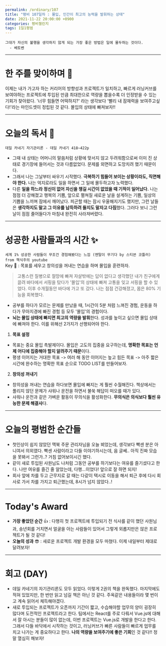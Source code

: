 ```yaml
---
permalink: /ordinary/107
title: "평비 107일차 : 몰입, 인간이 최고의 능력을 발휘하는 상태"
date: 2021-11-22 20:00:00 +0900
categories: 평비챌린지
tags: 1일1평범 
---
```

```
그대가 자신의 불행을 생각하지 않게 되는 가장 좋은 방법은 일에 몰두하는 것이다.
  - 베토벤
```

---
# 한 주를 맞이하며 🤗
이제는 내가 가고자 하는 커리어의 방향성과 프로젝트가 일치하고, 빠르게 러닝커브를 보여야하는 프로젝트에 투입된 만큼 최대한으로 역량을 뽑을수록 더 인정받을 수 있는 기회가 찾아왔다. '너무 힘들면 어떡하지?' 라는 생각보다 '빨리 내 잠재력을 보여주고싶다!'라는 마인드셋이 정립된 것 같다. 몰입의 상태에 빠져보자!!

---
# 오늘의 독서 📕
`데일 카네기 자기관리론 - 데일 카네기 418~422p`  
- 그때 내 상태는 어머니의 말씀처럼 상황에 맞서지 않고 두려워함으로써 이미 진 상태로 경기장에 들어서는 것과 다름없었다. 문제를 외면하고 도망치려 했기 때문이다.
- 그래서 나는 그날부터 싸우기 시작했다. **극복하기 힘들어 보이는 상황이라도, 직면해야 한다.** 나는 억지로라도 일을 하면서 그 일에 몰두하고자 노력했다.
- 다른 **일을 하느라 정신이 없어 자신을 챙길 시간이 없었을 때 기적이 일어났다.** 나는 점점 더 강해졌고 행복의 기쁨, 앞으로 펼쳐질 새로운 날을 설계하는 기쁨, 일상의 기쁨을 느끼며 잠에서 깨어났다. 피곤할 때는 잠시 우울해지기도 했지만, 그런 날들은 **생각하지도 말고 그 이유를 납득하려 들지도 말자고 다짐**했다. 그러다 보니 그런 날이 점점 줄어들다가 마침내 완전히 사라져버렸다.

---
# 성공한 사람들과의 시간 ✨
`세계 1% 성공한 사람들이 무조건 경험해봤다는 느낌 (멘탈이 무기다 by 스티븐 코틀러) from 책식주의 youtube`  
Key 🔑 : 목표를 세우고 창의성을 꺼내는 연습을 하며 몰입을 훈련하자.
> 고통스런 질병으로 절망에 빠져 자살밖에는 답이 없다고 생각했던 내가 친구에게 끌려 바다에서 서핑을 탔다가 '몰입'의 상태에 빠져 고통을 잊고 서핑을 할 수 있었다. 이후 수개월동안 바다에 가고 또 갔다. 나는 점점 건강해졌고, 몸은 80% 기능을 회복했다.  

- 공부를 하다가 모르는 문제를 만났을 때, 1시간이 5분 처럼 느껴진 경험, 운동을 하다가 무아지경에 빠진 경험 등 모두 '몰입'의 경험이다.
- **뇌는 몰입 상태에 빠지면 최고의 역량을 발휘**한다. 성과를 높이고 싶으면 몰입 상태에 빠져야 한다. 이를 위해선 2가지가 선행되어야 한다.
1. **목표 설정**
  - 목표는 중요 몰입 촉발제이다. 몰입은 고도의 집중을 요구하는데, **명확한 목표는 언제 어디에 집중해야 할지 알려주기 때문**이다.
  - 평생 이어지는 거대한 목표 -> 여러 해 동안 이어지는 높고 힘든 목표 -> 아주 짧은 시간에 완수하는 명확한 목표 순으로 TODO LIST를 만들어보자.
2. **창의성 꺼내기**
  - 창의성을 꺼내는 연습을 하다보면 몰입에 빠지는 게 훨씬 수월해진다. 책상에서는 풀리지 않던 문제가 샤워나 운전을 하면서 불쑥 해답이 떠오를 때가 있다.
  - 샤워나 운전과 같은 가벼운 활동이 무의식을 활성화한다. **무의식은 의식보다 훨씬 유능한 문제 해결사**다. 

---
# 오늘의 평범한 순간들
- 첫인상이 쉽지 않았던 맥북 주문 관리자님을 오늘 뵈었는데, 생각보다 빡센 분은 아니여서 의외였다. 빡센 사람이라고 다들 이야기하시는데, 음 글쎄.. 아직 진짜 모습을 못봐서 그런가..? 거침 없어보이시긴 했다.
- 같이 새로 투입된 사원님도 나처럼 그동안 공부를 하기보다는 여유를 즐기셨다고 한다. 나만 여유를 즐긴 줄 알았는데, 다행...이었다! 앞으로 잘 하면 되지!
- 회사 앞에 차를 두고 근무지로 갈 때는 다같이 택시로 이동을 해서 퇴근 후에 다시 회사로 가서 차를 가지고 퇴근했는데, 8시가 넘지 않았다..!

---
# Today's Award
- **가장 좋았던 순간** 👍 : 다행히 첫 프로젝트에 투입되기 전 식사를 같이 했던 사원님과, 송년회를 거치면서 얼굴을 아는 사람들이 있어서 그렇게 외롭지만은 않은 프로젝트가 될 것 같다!
- **오늘의 성과** 😎 : 새로운 프로젝트 개발 환경을 모두 마쳤다. 이제 내일부터 제대로 달려보자!

---
# 회고 (DAY)
- 데일 카네기의 자기관리론도 모두 읽었다. 이렇게 2권의 책을 완독했다. 마지막에도 적혀 있었지만, 한 번만 읽고 넘길 책은 아닌 것 같다. 주옥같은 내용들이라 몇 번이고 계속 읽어서 체득해야겠다.
- 새로 투입되는 프로젝트가 오픈까지 기간이 짧고, 수습해야할 업무의 양이 굉장히 많다며 도전적인 프로젝트라고 한다. 팀에서는 React를 주로 다뤄서 Vue.js에 대해서 잘 아시는 분들이 많이 없는데, 이번 프로젝트는 Vue.js로 개발을 한다고 한다. 그래서 다들 바닥에서 시작하는 것이고, 러닝커브가 빠른 사람들이 빠르게 업무를 치고 나가는 게 중요하다고 한다. **나의 역량을 보여주기에 좋은 기회**인 것 같다!! 정말 열심히 해보자!